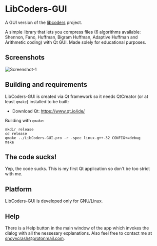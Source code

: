 # LibCoders-GUI
A GUI version of the [libcoders](https://github.com/snovvcrash/libcoders "libcoders") project.

A simple library that lets you compress files (6 algorithms available: Shennon, Fano, Huffman, Bigram Huffman, Adaptive Huffman and Arithmetic coding) with Qt GUI. Made solely for educational purposes.

## Screenshots
![Screenshot-1](https://user-images.githubusercontent.com/23141800/27843655-d82b8f54-611e-11e7-8a25-9dcf27c327dd.png)

## Building and requirements
LibCoders-GUI is created via Qt framework so it needs QtCreator (or at least `qmake`) installed to be built:
* Download Qt: https://www.qt.io/ide/

Building with `qmake`:
```
mkdir release
cd release
qmake ../LibCoders-GUI.pro -r -spec linux-g++-32 CONFIG+=debug
make
```

## The code sucks!
Yep, the code sucks. This is my first Qt application so don't be too strict with me.

## Platform
LibCoders-GUI is developed only for GNU/Linux.

## Help
There is a Help button in the main window of the app which invokes the dialog with all the nessesary explanations. Also feel free to contact me at <snovvcrash@protonmail.com>.
